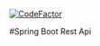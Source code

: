 [![CodeFactor](https://www.codefactor.io/repository/github/ronkun/darfichraus-backend/badge?s=a90ced66da66340fa4f5c94d56968e568211b747)](https://www.codefactor.io/repository/github/ronkun/darfichraus-backend)

#Spring Boot Rest Api
